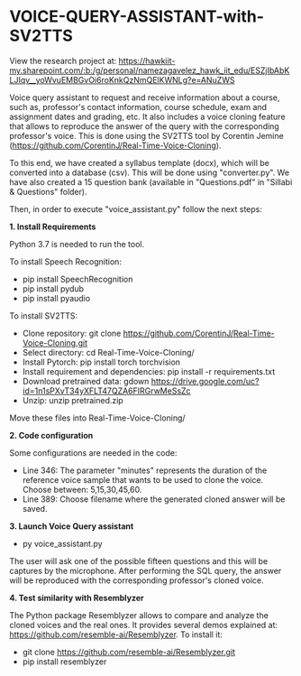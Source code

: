 # VOICE-QUERY-ASSISTANT-with-SV2TTS

View the research project at: 
https://hawkiit-my.sharepoint.com/:b:/g/personal/namezagavelez_hawk_iit_edu/ESZjIbAbKLJIqv__yoWvuEMBGvOi6roKnkQzNmQElKWNLg?e=ANuZWS

Voice query assistant to request and receive information about a course, such as, professor's contact information, course schedule, exam and assignment dates and grading, etc. It also includes a voice cloning feature that allows to reproduce the answer of the query with the corresponding professor's voice. This is done using the SV2TTS tool by Corentin Jemine (https://github.com/CorentinJ/Real-Time-Voice-Cloning). 

To this end, we have created a syllabus template (docx), which will be converted into a database (csv). This will be done using "converter.py". We have also created a 15 question bank (available in "Questions.pdf" in "Sillabi & Questions" folder). 

Then, in order to execute "voice_assistant.py" follow the next steps:


**1. Install Requirements**

Python 3.7 is needed to run the tool.

To install Speech Recognition:
- pip install SpeechRecognition
- pip install pydub
- pip install pyaudio

To install SV2TTS:  
- Clone repository: git clone https://github.com/CorentinJ/Real-Time-Voice-Cloning.git   
- Select directory: cd Real-Time-Voice-Cloning/   
- Install Pytorch: pip install torch torchvision    
- Install requirement and dependencies: pip install -r requirements.txt  
- Download pretrained data: gdown https://drive.google.com/uc?id=1n1sPXvT34yXFLT47QZA6FIRGrwMeSsZc
- Unzip: unzip pretrained.zip  

Move these files into Real-Time-Voice-Cloning/

**2. Code configuration** 

Some configurations are needed in the code:  
- Line 346: The parameter "minutes" represents the duration of the reference voice sample that wants to be used to clone the voice. Choose between: 5,15,30,45,60.  
- Line 389: Choose filename where the generated cloned answer will be saved.

**3. Launch Voice Query assistant**

- py voice_assistant.py    

The user will ask one of the possible fifteen questions and this will be captures by the microphone. After performing the SQL query, the answer will be reproduced with the corresponding professor's cloned voice.

**4. Test similarity with Resemblyzer**

The Python package Resemblyzer allows to compare and analyze the cloned voices and the real ones. It provides several demos explained at: https://github.com/resemble-ai/Resemblyzer. To install it:
- git clone https://github.com/resemble-ai/Resemblyzer.git
- pip install resemblyzer

